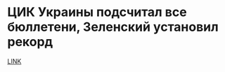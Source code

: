 # ЦИК Украины подсчитал все бюллетени, Зеленский установил рекорд



[LINK](https://varlamov.ru/3409510.html)